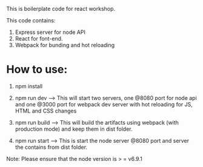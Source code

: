 This is boilerplate code for react workshop.  

This code contains:
1.	Express server for node API
2.	React for font-end.
3.	Webpack for bunding and hot reloading


How to use: 
===========

1.	npm install 

2.	npm run dev 
        --> This will start two servers, one @8080 port for node api and one @3000 port for webpack dev server with hot reloading for JS, HTML and CSS changes
3.	npm run build 
        --> This will build the artifacts using webpack (with production mode) and keep them in dist folder.
4.	npm run start 
        --> This is start the node server @8080 port and server the contains from dist folder. 

Note: Please ensure that the node version is > = v6.9.1 
